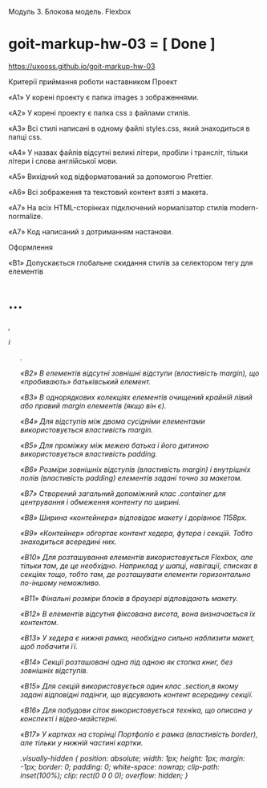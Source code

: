 Модуль 3. Блокова модель. Flexbox

# goit-markup-hw-03  = [ Done ]

https://uxooss.github.io/goit-markup-hw-03

Критерії приймання роботи наставником
Проект

«A1» У корені проекту є папка images з зображеннями.

«A2» У корені проекту є папка css з файлами стилів.

«A3» Всі стилі написані в одному файлі styles.css, який знаходиться в папці css.

«A4» У назвах файлів відсутні великі літери, пробіли і трансліт, тільки літери і слова англійської мови.

«A5» Вихідний код відформатований за допомогою Prettier.

«A6» Всі зображення та текстовий контент взяті з макета.

«A7» На всіх HTML-сторінках підключений нормалізатор стилів modern-normalize.

«A7» Код написаний з дотриманням настанови.

Оформлення

«B1» Допускається глобальне скидання стилів за селектором тегу для елементів <h1>...<h6>, <p> і <ul>.

«B2» В елементів відсутні зовнішні відступи (властивість margin), що «пробивають» батьківський елемент.

«B3» В однорядкових колекціях елементів очищений крайній лівий або правий margin елементів (якщо він є).

«B4» Для відступів між двома сусідніми елементами використовується властивість margin.

«B5» Для проміжку між межею батька і його дитиною використовується властивість padding.

«B6» Розміри зовнішніх відступів (властивість margin) і внутрішніх полів (властивість padding) елементів задані точно за макетом.

«B7» Створений загальний допоміжний клас .container для центрування і обмеження контенту по ширині.

«B8» Ширина «контейнера» відповідає макету і дорівнює 1158px.

«B9» «Контейнер» обгортає контент хедера, футера і секцій. Тобто знаходиться всередині них.

«B10» Для розташування елементів використовується Flexbox, але тільки там, де це необхідно. Наприклад у шапці, навігації, списках в секціях тощо, тобто там, де розташувати елементи горизонтально по-іншому неможливо.

«B11» Фінальні розміри блоків в браузері відповідають макету.

«B12» В елементів відсутня фіксована висота, вона визначається їх контентом.

«B13» У хедера є нижня рамка, необхідно сильно наблизити макет, щоб побачити її.

«B14» Секції розташовані одна під одною як стопка книг, без зовнішніх відступів.

«B15» Для секцій використовується один клас .section,в якому задані відповідні падінги, що відсувають контент всередину секції.

«B16» Для побудови сіток використовується техніка, що описана у конспекті і відео-майстерні.

«B17» У картках на сторінці Портфоліо є рамка (властивість border), але тільки у нижній частині картки.

  
  
<!-- visually-hidden.css -->

.visually-hidden {
  position: absolute;
  width: 1px;
  height: 1px;
  margin: -1px;
  border: 0;
  padding: 0;
  white-space: nowrap;
  clip-path: inset(100%);
  clip: rect(0 0 0 0);
  overflow: hidden;
}
